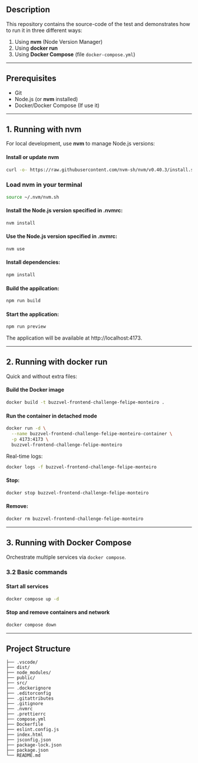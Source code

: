 ## Description

This repository contains the source-code of the test and demonstrates how to run it in three different ways:

1. Using **nvm** (Node Version Manager)
2. Using **docker run**
3. Using **Docker Compose** (file `docker-compose.yml`)

---

## Prerequisites

- Git
- Node.js (or **nvm** installed)
- Docker/Docker Compose (If use it)

---

## 1. Running with nvm

For local development, use **nvm** to manage Node.js versions:

#### Install or update nvm

```bash
curl -o- https://raw.githubusercontent.com/nvm-sh/nvm/v0.40.3/install.sh | bash
```

### Load nvm in your terminal

```bash
source ~/.nvm/nvm.sh
```

#### Install the Node.js version specified in .nvmrc:

```bash
nvm install
```

#### Use the Node.js version specified in .nvmrc:

```bash
nvm use
```

#### Install dependencies:

```bash
npm install
```

#### Build the appilcation:

```bash
npm run build
```

#### Start the application:

```bash
npm run preview
```

The application will be available at http://localhost:4173.

---

## 2. Running with docker run

Quick and without extra files:

#### Build the Docker image

```bash
docker build -t buzzvel-frontend-challenge-felipe-monteiro .
```

#### Run the container in detached mode

```bash
docker run -d \
  --name buzzvel-frontend-challenge-felipe-monteiro-container \
  -p 4173:4173 \
  buzzvel-frontend-challenge-felipe-monteiro
```

Real-time logs:

```bash
docker logs -f buzzvel-frontend-challenge-felipe-monteiro
```

#### Stop:

```bash
docker stop buzzvel-frontend-challenge-felipe-monteiro
```

#### Remove:

```bash
docker rm buzzvel-frontend-challenge-felipe-monteiro
```

---

## 3. Running with Docker Compose

Orchestrate multiple services via `docker compose`.

### 3.2 Basic commands

#### Start all services

```bash
docker compose up -d
```

#### Stop and remove containers and network

```bash
docker compose down
```

---

## Project Structure

```
├── .vscode/
├── dist/
├── node_modules/
├── public/
├── src/
├── .dockerignore
├── .editorconfig
├── .gitattributes
├── .gitignore
├── .nvmrc
├── .prettierrc
├── compose.yml
├── Dockerfile
├── eslint.config.js
├── index.html
├── jsconfig.json
├── package-lock.json
├── package.json
└── README.md
```
